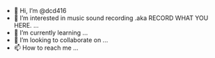 - 👋 Hi, I’m @dcd416
- 👀 I’m interested in music sound recording .aka RECORD WHAT YOU HERE. ...
- 🌱 I’m currently learning ...
- 💞️ I’m looking to collaborate on ...
- 📫 How to reach me ...

<!---
dcd416/dcd416 is a ✨ special ✨ repository because its `README.md` (this file) appears on your GitHub profile.
You can click the Preview link to take a look at your changes.
--->
